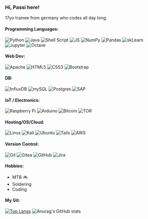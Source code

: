 ### Hi, Passi here!
17yo trainee from germany who codes all day long.

#### Programming Languages:
<p>
<img src="https://img.shields.io/badge/python-%2314354C.svg?style=for-the-badge&amp;logo=python&amp;logoColor=white" alt="Python">
<img src="https://img.shields.io/badge/java-%23ED8B00.svg?style=for-the-badge&amp;logo=java&amp;logoColor=white" alt="Java">
<img src="https://img.shields.io/badge/shell_script-%23121011.svg?style=for-the-badge&amp;logo=gnu-bash&amp;logoColor=white" alt="Shell Script">
<img src="https://img.shields.io/badge/javascript-%23323330.svg?style=for-the-badge&logo=javascript&logoColor=%23F7DF1E" alt="JS">
<img src="https://img.shields.io/badge/numpy-%23013243.svg?style=for-the-badge&amp;logo=numpy&amp;logoColor=white" alt="NumPy">
<img src="https://img.shields.io/badge/pandas-%23150458.svg?style=for-the-badge&amp;logo=pandas&amp;logoColor=white" alt="Pandas">
<img src="https://img.shields.io/badge/scikit--learn-%23F7931E.svg?style=for-the-badge&logo=scikit-learn&logoColor=white" alt="skLearn">
<img src="https://img.shields.io/badge/Jupyter-F37626.svg?&style=for-the-badge&logo=Jupyter&logoColor=white" alt="Jupyter"> 
<img src="https://img.shields.io/badge/OCTAVE-darkblue?style=for-the-badge&logo=octave&logoColor=fcd683" alt="Octave">
</p>

#### Web Dev:
<p>
<img src="https://img.shields.io/badge/apache-%23D42029.svg?style=for-the-badge&amp;logo=apache&amp;logoColor=white" alt="Apache">
<img src="https://img.shields.io/badge/html5-%23E34F26.svg?style=for-the-badge&amp;logo=html5&amp;logoColor=white" alt="HTML5">
<img src="https://img.shields.io/badge/css3-%231572B6.svg?style=for-the-badge&amp;logo=css3&amp;logoColor=white" alt="CSS3">
<img src="https://img.shields.io/badge/bootstrap-%23563D7C.svg?style=for-the-badge&amp;logo=bootstrap&amp;logoColor=white" alt="Bootstrap">
</p>

#### DB:
<p>
<img src="https://img.shields.io/badge/InfluxDB-22ADF6?style=for-the-badge&logo=InfluxDB&logoColor=white" alt="InfluxDB">
<img src="https://img.shields.io/badge/MySQL-00000F?style=for-the-badge&logo=mysql&logoColor=white" alt="mySQL">
<img src="https://img.shields.io/badge/postgres-%23316192.svg?style=for-the-badge&amp;logo=postgresql&amp;logoColor=white" alt="Postgres">
<img src="https://img.shields.io/badge/SAP-0FAAFF?style=for-the-badge&logo=sap&logoColor=white" alt="SAP">  
</p>

#### IoT / Electronics:
<p>
<img src="https://img.shields.io/badge/-RaspberryPi-C51A4A?style=for-the-badge&amp;logo=Raspberry-Pi" alt="Raspberry Pi">
<img src="https://img.shields.io/badge/-Arduino-00979D?style=for-the-badge&amp;logo=Arduino&amp;logoColor=white" alt="Arduino">
<img src="https://img.shields.io/badge/Bitcoin-000000?style=for-the-badge&amp;logo=bitcoin&amp;logoColor=white" alt="Bitcoin">
<img src="https://img.shields.io/badge/Tor-7D4698?style=for-the-badge&logo=Tor-Browser&logoColor=white" alt="TOR">
</p>

#### Hosting/OS/Cloud:
<p>
<img src="https://img.shields.io/badge/Linux-FCC624?style=for-the-badge&amp;logo=linux&amp;logoColor=black" alt="Linux">
<img src="https://img.shields.io/badge/Kali_Linux-557C94?style=for-the-badge&logo=kali-linux&logoColor=white" alt="Kali">
<img src="https://img.shields.io/badge/Ubuntu-E95420?style=for-the-badge&logo=ubuntu&logoColor=white" alt="Ubuntu">
<img src="https://img.shields.io/badge/Tails%20-56347C?&style=for-the-badge&logo=tails&logoColor=white" alt="Tails">
<img src="https://img.shields.io/badge/Amazon_AWS-232F3E?style=for-the-badge&logo=amazon-aws&logoColor=white" alt="AWS">
</p>

#### Version Control:
<p>
<img src="https://img.shields.io/badge/git-%23F05033.svg?style=for-the-badge&amp;logo=git&amp;logoColor=white" alt="Git">
<img src="https://img.shields.io/badge/Gitea-34495E?style=for-the-badge&logo=gitea&logoColor=5D9425)" alt="Gitea">
<img src="https://img.shields.io/badge/github-%23121011.svg?style=for-the-badge&amp;logo=github&amp;logoColor=white" alt="GitHub">
<img src="https://img.shields.io/badge/Jira-0052CC?style=for-the-badge&logo=Jira&logoColor=white" alt="Jira">
</p>

#### Hobbies:
- MTB :bike:
- Soldering
- Coding

#### My Git:
[![Top Langs](https://github-readme-stats.vercel.app/api/top-langs/?username=pascalmasny&langs_count=8&theme=radical)]()
![Anurag's GitHub stats](https://github-readme-stats.vercel.app/api?username=pascalmasny&show_icons=true&theme=radical)

